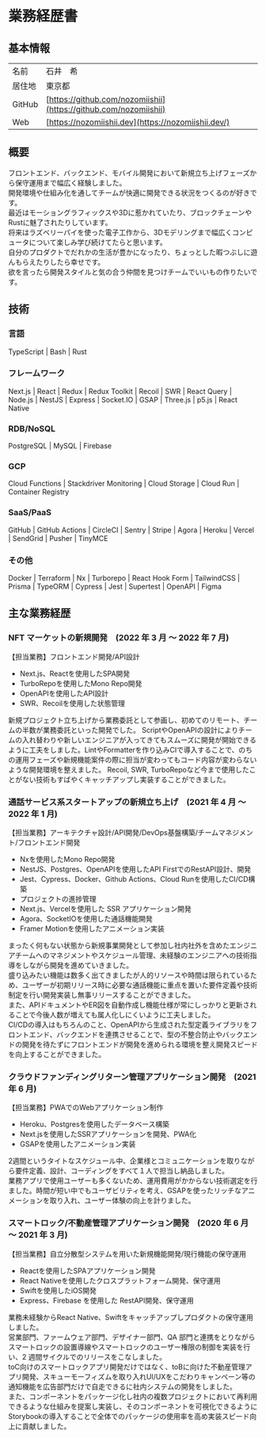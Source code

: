 <!--
⚠️: 依存関係あり！
file path変更したら以下も変更すること
https://github.com/nozomiishii/nozomiishii/blob/main/README.md
-->

# 業務経歴書

## 基本情報

|        |                                                                  |
| ------ | ---------------------------------------------------------------- |
| 名前   | 石井　希                                                         |
| 居住地 | 東京都                                                           |
| GitHub | [https://github.com/nozomiishii](https://github.com/nozomiishii) |
| Web    | [https://nozomiishii.dev](https://nozomiishii.dev/)              |

## 概要

フロントエンド、バックエンド、モバイル開発において新規立ち上げフェーズから保守運用まで幅広く経験しました。  
開発環境や仕組み化を通してチームが快適に開発できる状況をつくるのが好きです。  
最近はモーショングラフィックスや3Dに惹かれていたり、ブロックチェーンやRustに魅了されたりしています。  
将来はラズベリーパイを使った電子工作から、3Dモデリングまで幅広くコンピュータについて楽しみ学び続けてたらと思います。  
自分のプロダクトでだれかの生活が豊かになったり、ちょっとした暇つぶしに遊んもらえたりしたら幸せです。  
欲を言ったら開発スタイルと気の合う仲間を見つけチームでいいもの作りたいです。

## 技術

### 言語

TypeScript | Bash | Rust

### フレームワーク

Next.js | React | Redux | Redux Toolkit | Recoil | SWR | React Query | Node.js | NestJS | Express | Socket.IO | GSAP | Three.js | p5.js | React Native

### RDB/NoSQL

PostgreSQL | MySQL | Firebase

### GCP

Cloud Functions | Stackdriver Monitoring | Cloud Storage | Cloud Run | Container Registry

### SaaS/PaaS

GitHub | GitHub Actions | CircleCI | Sentry | Stripe | Agora | Heroku | Vercel | SendGrid | Pusher | TinyMCE

### その他

Docker | Terraform | Nx | Turborepo | React Hook Form | TailwindCSS | Prisma | TypeORM | Cypress | Jest | Supertest | OpenAPI | Figma

## 主な業務経歴

### NFT マーケットの新規開発　(2022 年 3 月 〜 2022 年 7 月)

【担当業務】フロントエンド開発/API設計

- Next.js、Reactを使用したSPA開発
- TurboRepoを使用したMono Repo開発
- OpenAPIを使用したAPI設計
- SWR、Recoilを使用した状態管理

新規プロジェクト立ち上げから業務委託として参画し、初めてのリモート、チームの半数が業務委託といった開発でした。
ScriptやOpenAPIの設計によりチームの入れ替わりや新しいエンジニアが入ってきてもスムーズに開発が開始できるように工夫をしました。LintやFormatterを作り込みCIで導入することで、のちの運用フェーズや新規機能案件の際に担当が変わってもコード内容が変わらないような開発環境を整えました。
Recoil, SWR, TurboRepoなど今まで使用したことがない技術もすばやくキャッチアップし実装することができました。

### 通話サービス系スタートアップの新規立ち上げ　(2021 年 4 月 〜 2022 年 1 月)

【担当業務】アーキテクチャ設計/API開発/DevOps基盤構築/チームマネジメント/フロントエンド開発

- Nxを使用したMono Repo開発
- NestJS、Postgres、OpenAPIを使用したAPI FirstでのRestAPI設計、開発
- Jest、Cypress、Docker、Github Actions、Cloud Runを使用したCI/CD構築
- プロジェクトの進捗管理
- Next.js、Vercelを使用した SSR アプリケーション開発
- Agora、SocketIOを使用した通話機能開発
- Framer Motionを使用したアニメーション実装

まったく何もない状態から新規事業開発として参加し社内社外を含めたエンジニアチームへのマネジメントやスケジュール管理、未経験のエンジニアへの技術指導をしながら開発を進めていきました。  
盛り込みたい機能は数多く出てきましたが人的リソースや時間は限られているため、ユーザーが初期リリース時に必要な通話機能に重点を置いた要件定義や技術制定を行い開発実装し無事リリースすることができました。  
また、APIドキュメントやER図を自動作成し機能仕様が常にしっかりと更新されることで今後人数が増えても属人化しにくいように工夫しました。  
CI/CDの導入はもちろんのこと、OpenAPIから生成された型定義ライブラリをフロントエンド、バックエンドを連携させることで、型の不整合防止やバックエンドの開発を待たずにフロントエンドが開発を進められる環境を整え開発スピードを向上することができました。

### クラウドファンディングリターン管理アプリケーション開発　(2021 年 6 月)

【担当業務】PWAでのWebアプリケーション制作

- Heroku、Postgresを使用したデータベース構築
- Next.jsを使用したSSRアプリケーションを開発、PWA化
- GSAPを使用したアニメーション実装

2週間というタイトなスケジュール中、企業様とコミュニケーションを取りながら要件定義、設計、コーディングをすべて１人で担当し納品しました。  
業務アプリで使用ユーザーも多くないため、運用費用がかからない技術選定を行ました。時間が短い中でもユーザビリティを考え、GSAPを使ったリッチなアニメーションを取り入れ、ユーザー体験の向上を計りました。

### スマートロック/不動産管理アプリケーション開発　(2020 年 6 月 〜 2021 年 3 月)

【担当業務】自立分散型システムを用いた新規機能開発/現行機能の保守運用

- Reactを使用したSPAアプリケーション開発
- React Nativeを使用したクロスプラットフォーム開発、保守運用
- Swiftを使用したiOS開発
- Express、Firebase を使用した RestAPI開発、保守運用

業務未経験からReact Native、Swiftをキャッチアップしプロダクトの保守運用しました。  
営業部門、ファームウェア部門、デザイナー部門、QA 部門と連携をとりながらスマートロックの設置導線やスマートロックのユーザー権限の制御を実装を行い、2 週間サイクルでのリリースをこなしました。  
toC向けのスマートロックアプリ開発だけではなく、toBに向けた不動産管理アプリ開発、スキューモーフィズムを取り入れUI/UXをこだわりキャンペーン等の通知機能を広告部門だけで自走できるに社内システムの開発をしました。  
また、コンポーネントをパッケージ化し社内の複数プロジェクトにおいて再利用できるような仕組みを提案し実装し、そのコンポーネントを可視化できるようにStorybookの導入することで全体でのパッケージの使用率を高め実装スピード向上に貢献しました。
